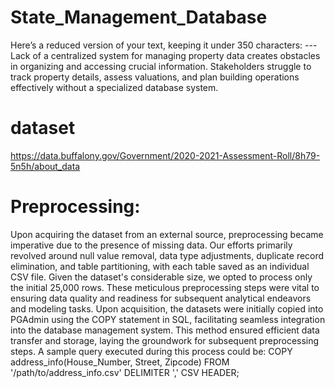 # State_Management_Database
Here’s a reduced version of your text, keeping it under 350 characters:  ---  Lack of a centralized system for managing property data creates obstacles in organizing and accessing crucial information. Stakeholders struggle to track property details, assess valuations, and plan building operations effectively without a specialized database system.

# dataset
https://data.buffalony.gov/Government/2020-2021-Assessment-Roll/8h79-5n5h/about_data

# Preprocessing:
Upon acquiring the dataset from an external source, 
preprocessing became imperative due to the presence of 
missing data. Our efforts primarily revolved around null 
value removal, data type adjustments, duplicate record 
elimination, and table partitioning, with each table saved as 
an individual CSV file. Given the dataset's considerable 
size, we opted to process only the initial 25,000 rows. These 
meticulous preprocessing steps were vital to ensuring data 
quality and readiness for subsequent analytical endeavors 
and modeling tasks.
Upon acquisition, the datasets were initially copied into 
PGAdmin using the COPY statement in SQL, facilitating 
seamless integration into the database management system. 
This method ensured efficient data transfer and storage, 
laying the groundwork for subsequent preprocessing steps. 
A sample query executed during this process could be:
COPY address_info(House_Number, Street, Zipcode)
FROM '/path/to/address_info.csv' DELIMITER ',' CSV 
HEADER;
